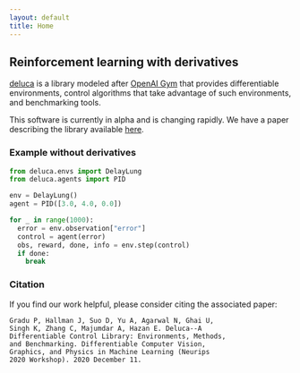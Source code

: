 ```yaml
---
layout: default
title: Home
---
```

## Reinforcement learning with derivatives

[deluca](https://github.com/google/deluca) is a library modeled after [OpenAI Gym](https://github.com/openai/gym) that provides differentiable environments, control algorithms that take advantage of such environments, and benchmarking tools.

This software is currently in alpha and is changing rapidly. We have a paper describing the library available [here](https://arxiv.org/abs/2102.09968).

### Example without derivatives
```python
from deluca.envs import DelayLung
from deluca.agents import PID

env = DelayLung()
agent = PID([3.0, 4.0, 0.0])

for _ in range(1000):
  error = env.observation["error"]
  control = agent(error)
  obs, reward, done, info = env.step(control)
  if done:
    break
```

### Citation
If you find our work helpful, please consider citing the associated paper:

```
Gradu P, Hallman J, Suo D, Yu A, Agarwal N, Ghai U,
Singh K, Zhang C, Majumdar A, Hazan E. Deluca--A 
Differentiable Control Library: Environments, Methods, 
and Benchmarking. Differentiable Computer Vision, 
Graphics, and Physics in Machine Learning (Neurips 
2020 Workshop). 2020 December 11.
```
